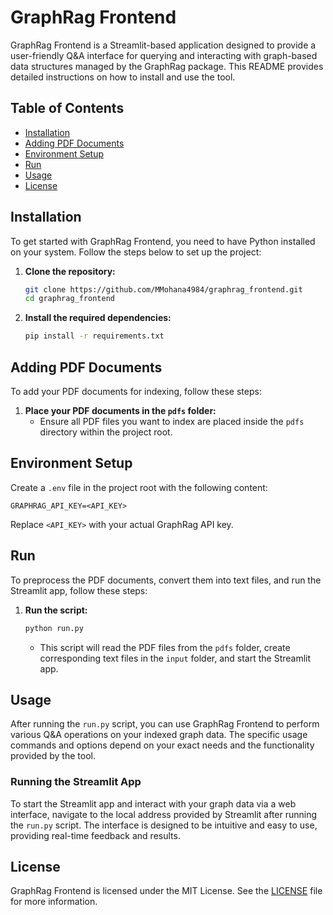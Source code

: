 # GraphRag Frontend

GraphRag Frontend is a Streamlit-based application designed to provide a user-friendly Q&A interface for querying and interacting with graph-based data structures managed by the GraphRag package. This README provides detailed instructions on how to install and use the tool.

## Table of Contents
- [Installation](#installation)
- [Adding PDF Documents](#adding-pdf-documents)
- [Environment Setup](#environment-setup)
- [Run](#run)
- [Usage](#usage)
- [License](#license)

## Installation

To get started with GraphRag Frontend, you need to have Python installed on your system. Follow the steps below to set up the project:

1. **Clone the repository:**
    ```sh
    git clone https://github.com/MMohana4984/graphrag_frontend.git
    cd graphrag_frontend
    ```

2. **Install the required dependencies:**
    ```sh
    pip install -r requirements.txt
    ```

## Adding PDF Documents

To add your PDF documents for indexing, follow these steps:

1. **Place your PDF documents in the `pdfs` folder:**
    - Ensure all PDF files you want to index are placed inside the `pdfs` directory within the project root.

## Environment Setup

Create a `.env` file in the project root with the following content:

```env
GRAPHRAG_API_KEY=<API_KEY>
```

Replace `<API_KEY>` with your actual GraphRag API key.

## Run

To preprocess the PDF documents, convert them into text files, and run the Streamlit app, follow these steps:

1. **Run the script:**
    ```sh
    python run.py
    ```

    - This script will read the PDF files from the `pdfs` folder, create corresponding text files in the `input` folder, and start the Streamlit app.

## Usage

After running the `run.py` script, you can use GraphRag Frontend to perform various Q&A operations on your indexed graph data. The specific usage commands and options depend on your exact needs and the functionality provided by the tool.

### Running the Streamlit App

To start the Streamlit app and interact with your graph data via a web interface, navigate to the local address provided by Streamlit after running the `run.py` script. The interface is designed to be intuitive and easy to use, providing real-time feedback and results.

## License

GraphRag Frontend is licensed under the MIT License. See the [LICENSE](LICENSE) file for more information.
